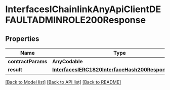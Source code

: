 # InterfacesIChainlinkAnyApiClientDEFAULTADMINROLE200Response

## Properties
Name | Type | Description | Notes
------------ | ------------- | ------------- | -------------
**contractParams** | **AnyCodable** |  | 
**result** | [**InterfacesIERC1820InterfaceHash200ResponseResult**](InterfacesIERC1820InterfaceHash200ResponseResult.md) |  | 

[[Back to Model list]](../README.md#documentation-for-models) [[Back to API list]](../README.md#documentation-for-api-endpoints) [[Back to README]](../README.md)


